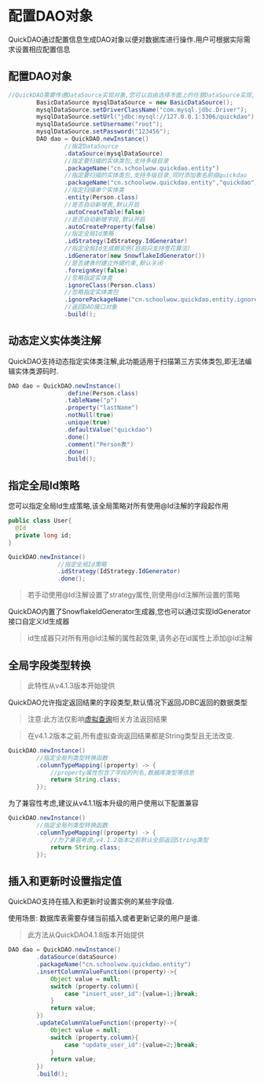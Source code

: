 # 配置DAO对象

QuickDAO通过配置信息生成DAO对象以便对数据库进行操作.用户可根据实际需求设置相应配置信息

## 配置DAO对象

```java
//QuickDAO需要传递DataSource实现对象,您可以自由选择市面上的任意DataSource实现,本例采用dbcp
        BasicDataSource mysqlDataSource = new BasicDataSource();
        mysqlDataSource.setDriverClassName("com.mysql.jdbc.Driver");
        mysqlDataSource.setUrl("jdbc:mysql://127.0.0.1:3306/quickdao");
        mysqlDataSource.setUsername("root");
        mysqlDataSource.setPassword("123456");
        DAO dao = QuickDAO.newInstance()
                //指定DataSource
                .dataSource(mysqlDataSource)
                //指定要扫描的实体类包,支持多级目录
                .packageName("cn.schoolwow.quickdao.entity")
                //指定要扫描的实体类包,支持多级目录,同时添加表名前缀quickdao
                .packageName("cn.schoolwow.quickdao.entity","quickdao")
                //指定扫描单个实体类
                .entity(Person.class)
                //是否自动新增表,默认开启
                .autoCreateTable(false)
                //是否自动新增字段,默认开启
                .autoCreateProperty(false)
                //指定全局Id策略
                .idStrategy(IdStrategy.IdGenerator)
                //指定全局Id生成期实例(目前只支持雪花算法)
                .idGenerator(new SnowflakeIdGenerator())
                //是否建表时建立外键约束,默认关闭
                .foreignKey(false)
                //忽略指定实体类
                .ignoreClass(Person.class)
                //忽略指定实体类包
                .ignorePackageName("cn.schoolwow.quickdao.entity.ignore")
                //返回DAO接口对象
                .build();
```

## 动态定义实体类注解

QuickDAO支持动态指定实体类注解,此功能适用于扫描第三方实体类包,即无法编辑实体类源码时.

```java
DAO dao = QuickDAO.newInstance()
                .define(Person.class)
                .tableName("p")
                .property("lastName")
                .notNull(true)
                .unique(true)
                .defaultValue("quickdao")
                .done()
                .comment("Person表")
                .done()
                .build();
```

## 指定全局Id策略

您可以指定全局Id生成策略,该全局策略对所有使用@Id注解的字段起作用

```java
public class User{
  @Id
  private long id;
}

QuickDAO.newInstance()
              //指定全局Id策略
              .idStrategy(IdStrategy.IdGenerator)
              .done();
```

> 若手动使用@Id注解设置了strategy属性,则使用@Id注解所设置的策略

QuickDAO内置了SnowflakeIdGenerator生成器,您也可以通过实现IdGenerator接口自定义Id生成器

> id生成器只对所有用@Id注解的属性起效果,请务必在id属性上添加@Id注解

## 全局字段类型转换

> 此特性从v4.1.3版本开始提供

QuickDAO允许指定返回结果的字段类型,默认情况下返回JDBC返回的数据类型

> 注意:此方法仅影响[虚拟查询](virtual.md)相关方法返回结果

> 在v4.1.2版本之前,所有虚拟查询返回结果都是String类型且无法改变.

```java
QuickDAO.newInstance()
        //指定全局列类型转换函数
        .columnTypeMapping((property) -> {
            //property属性包含了字段的列名,数据库类型等信息
            return String.class;
        });
```

为了兼容性考虑,建议从v4.1.1版本升级的用户使用以下配置兼容

```java
QuickDAO.newInstance()
        //指定全局列类型转换函数
        .columnTypeMapping((property) -> {
            //为了兼容考虑,v4.1.2版本之前默认全部返回String类型
            return String.class;
        });
```

## 插入和更新时设置指定值

QuickDAO支持在插入和更新时设置实例的某些字段值.

使用场景: 数据库表需要存储当前插入或者更新记录的用户是谁.

> 此方法从QuickDAO4.1.8版本开始提供

```java
DAO dao = QuickDAO.newInstance()
        .dataSource(dataSource)
        .packageName("cn.schoolwow.quickdao.entity")
        .insertColumnValueFunction((property)->{
            Object value = null;
            switch (property.column){
                case "insert_user_id":{value=1;}break;
            }
            return value;
        })
        .updateColumnValueFunction((property)->{
            Object value = null;
            switch (property.column){
                case "update_user_id":{value=2;}break;
            }
            return value;
        })
        .build();
```
